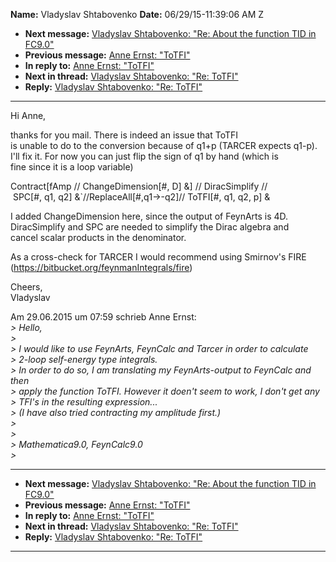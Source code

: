 **Name:** Vladyslav Shtabovenko
**Date:** 06/29/15-11:39:06 AM Z

  - **Next message:** [Vladyslav Shtabovenko: "Re: About the function
    TID in FC9.0"](0930.html)
  - **Previous message:** [Anne Ernst: "ToTFI"](0928.html)
  - **In reply to:** [Anne Ernst: "ToTFI"](0928.html)
  - **Next in thread:** [Vladyslav Shtabovenko: "Re: ToTFI"](0931.html)
  - **Reply:** [Vladyslav Shtabovenko: "Re: ToTFI"](0931.html)

-----

Hi Anne,  

thanks for you mail. There is indeed an issue that ToTFI  
is unable to do to the conversion because of q1+p (TARCER expects
q1-p).  
I'll fix it. For now you can just flip the sign of q1 by hand (which
is  
fine since it is a loop variable)  

Contract[fAmp // ChangeDimension[\#, D] \&] //
DiracSimplify //  
 SPC[\#, q1, q2] &\`//ReplaceAll[\#,q1-\>-q2]//
ToTFI[\#, q1, q2, p] &  

I added ChangeDimension here, since the output of FeynArts is 4D.  
DiracSimplify and SPC are needed to simplify the Dirac algebra and  
cancel scalar products in the denominator.  

As a cross-check for TARCER I would recommend using Smirnov's FIRE  
(https://bitbucket.org/feynmanIntegrals/fire)  

Cheers,  
Vladyslav  

Am 29.06.2015 um 07:59 schrieb Anne Ernst:  
*\> Hello,*  
*\>*  
*\> I would like to use FeynArts, FeynCalc and Tarcer in order to
calculate*  
*\> 2-loop self-energy type integrals.*  
*\> In order to do so, I am translating my FeynArts-output to FeynCalc
and then*  
*\> apply the function ToTFI. However it doen't seem to work, I don't
get any*  
*\> TFI's in the resulting expression...*  
*\> (I have also tried contracting my amplitude first.)*  
*\>*  
*\>*  
*\> Mathematica9.0, FeynCalc9.0*  
*\>*  

-----

  - **Next message:** [Vladyslav Shtabovenko: "Re: About the function
    TID in FC9.0"](0930.html)
  - **Previous message:** [Anne Ernst: "ToTFI"](0928.html)
  - **In reply to:** [Anne Ernst: "ToTFI"](0928.html)
  - **Next in thread:** [Vladyslav Shtabovenko: "Re: ToTFI"](0931.html)
  - **Reply:** [Vladyslav Shtabovenko: "Re: ToTFI"](0931.html)

-----

